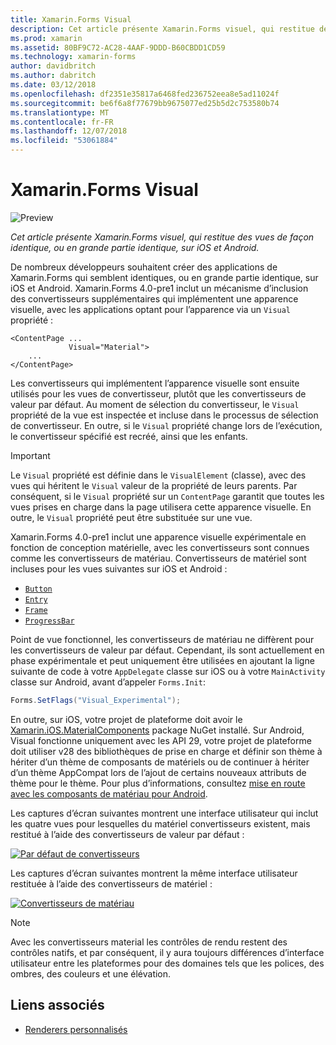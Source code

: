 ```yaml
---
title: Xamarin.Forms Visual
description: Cet article présente Xamarin.Forms visuel, qui restitue des vues de façon identique, ou en grande partie identique, sur iOS et Android.
ms.prod: xamarin
ms.assetid: 80BF9C72-AC28-4AAF-9DDD-B60CBDD1CD59
ms.technology: xamarin-forms
author: davidbritch
ms.author: dabritch
ms.date: 03/12/2018
ms.openlocfilehash: df2351e35817a6468fed236752eea8e5ad11024f
ms.sourcegitcommit: be6f6a8f77679bb9675077ed25b5d2c753580b74
ms.translationtype: MT
ms.contentlocale: fr-FR
ms.lasthandoff: 12/07/2018
ms.locfileid: "53061884"
---
```

# <a name="xamarinforms-visual"></a>Xamarin.Forms Visual

![Preview](~/media/shared/preview.png)

_Cet article présente Xamarin.Forms visuel, qui restitue des vues de façon identique, ou en grande partie identique, sur iOS et Android._

De nombreux développeurs souhaitent créer des applications de Xamarin.Forms qui semblent identiques, ou en grande partie identique, sur iOS et Android. Xamarin.Forms 4.0-pre1 inclut un mécanisme d’inclusion des convertisseurs supplémentaires qui implémentent une apparence visuelle, avec les applications optant pour l’apparence via un `Visual` propriété :

```xaml
<ContentPage ...
             Visual="Material">
    ...
</ContentPage>    
```

Les convertisseurs qui implémentent l’apparence visuelle sont ensuite utilisés pour les vues de convertisseur, plutôt que les convertisseurs de valeur par défaut. Au moment de sélection du convertisseur, le `Visual` propriété de la vue est inspectée et incluse dans le processus de sélection de convertisseur. En outre, si le `Visual` propriété change lors de l’exécution, le convertisseur spécifié est recréé, ainsi que les enfants.

> [!IMPORTANT]
> Le `Visual` propriété est définie dans le `VisualElement` (classe), avec des vues qui héritent le `Visual` valeur de la propriété de leurs parents. Par conséquent, si le `Visual` propriété sur un `ContentPage` garantit que toutes les vues prises en charge dans la page utilisera cette apparence visuelle. En outre, le `Visual` propriété peut être substituée sur une vue.

Xamarin.Forms 4.0-pre1 inclut une apparence visuelle expérimentale en fonction de conception matérielle, avec les convertisseurs sont connues comme les convertisseurs de matériau. Convertisseurs de matériel sont incluses pour les vues suivantes sur iOS et Android :

- [`Button`](xref:Xamarin.Forms.Button)
- [`Entry`](xref:Xamarin.Forms.Entry)
- [`Frame`](xref:Xamarin.Forms.Frame)
- [`ProgressBar`](xref:Xamarin.Forms.ProgressBar)

Point de vue fonctionnel, les convertisseurs de matériau ne diffèrent pour les convertisseurs de valeur par défaut. Cependant, ils sont actuellement en phase expérimentale et peut uniquement être utilisées en ajoutant la ligne suivante de code à votre `AppDelegate` classe sur iOS ou à votre `MainActivity` classe sur Android, avant d’appeler `Forms.Init`:

```csharp
Forms.SetFlags("Visual_Experimental");
```

En outre, sur iOS, votre projet de plateforme doit avoir le [Xamarin.iOS.MaterialComponents](https://www.nuget.org/packages/Xamarin.iOS.MaterialComponents/) package NuGet installé. Sur Android, Visual fonctionne uniquement avec les API 29, votre projet de plateforme doit utiliser v28 des bibliothèques de prise en charge et définir son thème à hériter d’un thème de composants de matériels ou de continuer à hériter d’un thème AppCompat lors de l’ajout de certains nouveaux attributs de thème pour le thème. Pour plus d’informations, consultez [mise en route avec les composants de matériau pour Android](https://github.com/material-components/material-components-android/blob/master/docs/getting-started.md).

Les captures d’écran suivantes montrent une interface utilisateur qui inclut les quatre vues pour lesquelles du matériel convertisseurs existent, mais restitué à l’aide des convertisseurs de valeur par défaut :

[![Par défaut de convertisseurs](visual-images/default-renderers.png "vues à l’aide des convertisseurs de valeur par défaut")](visual-images/default-renderers-large.png#lightbox)

Les captures d’écran suivantes montrent la même interface utilisateur restituée à l’aide des convertisseurs de matériel :

[![Convertisseurs de matériau](visual-images/material-renderers.png "vues à l’aide de convertisseurs de matériau")](visual-images/material-renderers-large.png#lightbox)

> [!NOTE]
> Avec les convertisseurs material les contrôles de rendu restent des contrôles natifs, et par conséquent, il y aura toujours différences d’interface utilisateur entre les plateformes pour des domaines tels que les polices, des ombres, des couleurs et une élévation.

## <a name="related-links"></a>Liens associés

- [Renderers personnalisés](~/xamarin-forms/app-fundamentals/custom-renderer/index.md)
